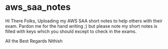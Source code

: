 # aws_saa_notes
Hi There Folks, Uploading my AWS SAA short notes to help others with their exam. Pardon me for the hand writing ;) but please note my short notes is filled with keys which you should except to check in the exams.

All the Best
Regards 
Nithish 
